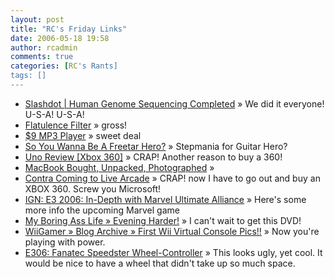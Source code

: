 ```yaml
---
layout: post
title: "RC's Friday Links"
date: 2006-05-18 19:58
author: rcadmin
comments: true
categories: [RC's Rants]
tags: []
---
```

<ul>
<li><a href="http://science.slashdot.org/article.pl?sid=06/05/18/0012242&amp;from=rss" title="Slashdot | Human Genome Sequencing Completed">Slashdot | Human Genome Sequencing Completed</a> &raquo; We did it everyone! U-S-A! U-S-A!</li>
<li><a href="http://gizmodo.com/gadgets/gadgets/flatulence-filter-174468.php" title="Flatulence Filter">Flatulence Filter</a> &raquo; gross!</li>
<li><a href="http://gizmodo.com/gadgets/portable-media/9-mp3-player-174491.php" title="$9 MP3 Player">$9 MP3 Player</a> &raquo; sweet deal</li>
<li><a href="http://www.kotaku.com/gaming/video/so-you-wanna-be-a-freetar-hero-174373.php" title="So You Wanna Be A Freetar Hero?">So You Wanna Be A Freetar Hero?</a> &raquo; Stepmania for Guitar Hero?</li>
<li><a href="http://www.gamespot.com/6151364" title="Uno Review [Xbox 360]">Uno Review [Xbox 360]</a> &raquo; CRAP! Another reason to buy a 360!</li>
<li><a href="http://gizmodo.com/gadgets/laptops/macbook-bought-unpacked-photographed-174229.php" title="MacBook Bought, Unpacked, Photographed">MacBook Bought, Unpacked, Photographed</a> &raquo; </li>
<li><a href="http://www.kotaku.com/gaming/konami/contra-coming-to-live-arcade-173783.php" title="Contra Coming to Live Arcade">Contra Coming to Live Arcade</a> &raquo; CRAP! now I have to go out and buy an XBOX 360. Screw you Microsoft!</li>
<li><a href="http://comics.ign.com/articles/707/707847p1.html?RSSwhen2006-05-11_112800&amp;RSSid=707847" title="IGN: E3 2006: In-Depth with Marvel Ultimate Alliance">IGN: E3 2006: In-Depth with Marvel Ultimate Alliance</a> &raquo; Here's some more info the upcoming Marvel game</li>
<li><a href="http://silentbobspeaks.com/?p=250" title="My Boring Ass Life &raquo; Evening Harder!">My Boring Ass Life &raquo; Evening Harder!</a> &raquo; I can't wait to get this DVD!</li>
<li><a href="http://www.wiigamer.com/?p=780" title="WiiGamer &raquo; Blog Archive &raquo; First Wii Virtual Console Pics!!">WiiGamer &raquo; Blog Archive &raquo; First Wii Virtual Console Pics!!</a> &raquo; Now you're playing with power.</li>
<li><a href="http://www.kotaku.com/gaming/e306/e306-fanatec-speedster-wheelcontroller-172986.php" title="E306: Fanatec Speedster Wheel-Controller">E306: Fanatec Speedster Wheel-Controller</a> &raquo; This looks ugly, yet cool. It would be nice to have a wheel that didn't take up so much space.</li>
</ul>

